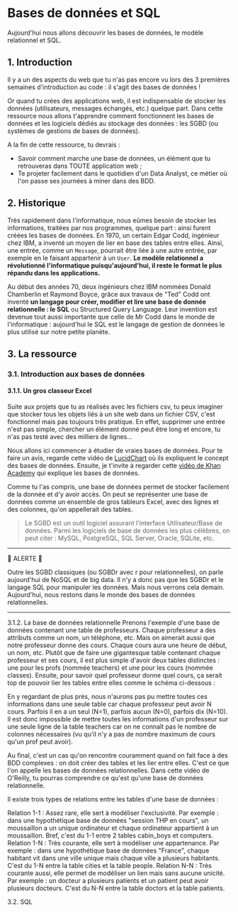 # Bases de données et SQL 

Aujourd'hui nous allons découvrir les bases de données, le modèle relationnel et SQL.

## 1. Introduction
Il y a un des aspects du web que tu n'as pas encore vu lors des 3 premières semaines d'introduction au code : il s'agit des bases de données ! 

Or quand tu crées des applications web, il est indispensable de stocker les données (utilisateurs, messages échangés, etc.) quelque part. Dans cette ressource nous allons t'apprendre comment fonctionnent les bases de données et les logiciels dédiés au stockage des données : les SGBD (ou systèmes de gestions de bases de données).

A la fin de cette ressource, tu devrais :
- Savoir comment marche une base de données, un élément que tu retrouveras dans TOUTE application web ;
- Te projeter facilement dans le quotidien d'un Data Analyst, ce métier où l'on passe ses journées à miner dans des BDD.

## 2. Historique
Très rapidement dans l'informatique, nous eûmes besoin de stocker les informations, traitées par nos programmes, quelque part : ainsi furent créées les bases de données. En 1970, un certain Edgar Codd, ingénieur chez IBM, a inventé un moyen de lier en base des tables entre elles. Ainsi, une entrée, comme un `Message`, pourrait être liée à une autre entrée, par exemple en le faisant appartenir à un `User`. **Le modèle relationnel a révolutionné l'informatique puisqu'aujourd'hui, il reste le format le plus répandu dans les applications.**

Au début des années 70, deux ingénieurs chez IBM nommées Donald Chamberlin et Raymond Boyce, grâce aux travaux de "Ted" Codd ont inventé **un langage pour créer, modifier et lire une base de donnée relationnelle : le SQL** ou Structured Query Language. Leur invention est devenue tout aussi importante que celle de Mr Codd dans le monde de l'informatique : aujourd'hui le SQL est le langage de gestion de données le plus utilisé sur notre petite planète.

## 3. La ressource
### 3.1. Introduction aux bases de données
#### 3.1.1. Un gros classeur Excel
Suite aux projets que tu as réalisés avec les fichiers csv, tu peux imaginer que stocker tous les objets liés à un site web dans un fichier CSV, c'est fonctionnel mais pas toujours très pratique. En effet, supprimer une entrée n'est pas simple, chercher un élément donné peut être long et encore, tu n'as pas testé avec des milliers de lignes…

Nous allons ici commencer à étudier de vraies bases de données. Pour te faire un avis, regarde cette vidéo de [LucidChart](https://www.youtube.com/watch?v=wR0jg0eQsZA) où ils expliquent le concept des bases de données. Ensuite, je t'invite à regarder cette [vidéo de Khan Academy](https://www.youtube.com/watch?v=IXycPq7MnwE) qui explique les bases de données.

Comme tu l'as compris, une base de données permet de stocker facilement de la donnée et d'y avoir accès. On peut se représenter une base de données comme un ensemble de gros tableurs Excel, avec des lignes et des colonnes, qu'on appellerait des tables.

> Le SGBD est un outil logiciel assurant l'interface Utilisateur/Base de données. Parmi les logiciels de base de données les plus célèbres, on peut citer : MySQL, PostgreSQL, SQL Server, Oracle, SQLite, etc.

___

🔴 ALERTE 🔴

Outre les SGBD classiques (ou SGBDr avec r pour relationnelles), on parle aujourd'hui de NoSQL et de big data. Il n'y a donc pas que les SGBDr et le langage SQL pour manipuler les données. Mais nous verrons cela demain. Aujourd'hui, nous restons dans le monde des bases de données relationnelles.

___


3.1.2. La base de données relationnelle
Prenons l'exemple d'une base de données contenant une table de professeurs. Chaque professeur a des attributs comme un nom, un téléphone, etc. Mais on aimerait aussi que notre professeur donne des cours. Chaque cours aura une heure de début, un nom, etc. Plutôt que de faire une gigantesque table contenant chaque professeur et ses cours, il est plus simple d'avoir deux tables distinctes : une pour les profs (nommée teachers) et une pour les cours (nommée classes). Ensuite, pour savoir quel professeur donne quel cours, ça serait top de pouvoir lier les tables entre elles comme le schéma ci-dessous :


En y regardant de plus près, nous n'aurons pas pu mettre toutes ces informations dans une seule table car chaque professeur peut avoir N cours. Parfois il en a un seul (N=1), parfois aucun (N=0), parfois dix (N=10). Il est donc impossible de mettre toutes les informations d'un professeur sur une seule ligne de la table teachers car on ne connaît pas le nombre de colonnes nécessaires (vu qu'il n'y a pas de nombre maximum de cours qu'un prof peut avoir).

Au final, c'est un cas qu'on rencontre couramment quand on fait face à des BDD complexes : on doit créer des tables et les lier entre elles. C'est ce que l'on appelle les bases de données relationnelles.
Dans cette vidéo de O'Reilly, tu pourras comprendre ce qu'est qu'une base de données relationnelle.

Il existe trois types de relations entre les tables d'une base de données :

Relation 1-1 : Assez rare, elle sert à modéliser l'exclusivité. Par exemple : dans une hypothétique base de données "session THP en cours", un moussaillon a un unique ordinateur et chaque ordinateur appartient à un moussaillon. Bref, c'est du 1-1 entre 2 tables cabin_boys et computers.
Relation 1-N : Très courante, elle sert à modéliser une appartenance. Par exemple : dans une hypothétique base de données "France", chaque habitant vit dans une ville unique mais chaque ville a plusieurs habitants. C'est du 1-N entre la table cities et la table people.
Relation N-N : Très courante aussi, elle permet de modéliser un lien mais sans aucune unicité. Par exemple : un docteur a plusieurs patients et un patient peut avoir plusieurs docteurs. C'est du N-N entre la table doctors et la table patients.

3.2. SQL


